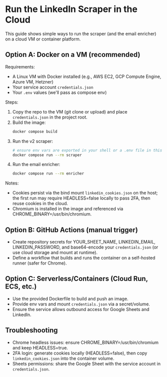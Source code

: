 # Run the LinkedIn Scraper in the Cloud

This guide shows simple ways to run the scraper (and the email enricher) on a cloud VM or container platform.

## Option A: Docker on a VM (recommended)

Requirements:
- A Linux VM with Docker installed (e.g., AWS EC2, GCP Compute Engine, Azure VM, Hetzner)
- Your service account `credentials.json`
- Your `.env` values (we'll pass as compose env)

Steps:
1. Copy the repo to the VM (git clone or upload) and place `credentials.json` in the project root.
2. Build the image:
   ```bash
   docker compose build
   ```
3. Run the v2 scraper:
   ```bash
   # ensure env vars are exported in your shell or a .env file in this folder
   docker compose run --rm scraper
   ```
4. Run the email enricher:
   ```bash
   docker compose run --rm enricher
   ```

Notes:
- Cookies persist via the bind mount `linkedin_cookies.json` on the host; the first run may require HEADLESS=false locally to pass 2FA, then reuse cookies in the cloud.
- Chromium is installed in the image and referenced via CHROME_BINARY=/usr/bin/chromium.

## Option B: GitHub Actions (manual trigger)
- Create repository secrets for YOUR_SHEET_NAME, LINKEDIN_EMAIL, LINKEDIN_PASSWORD, and base64-encode your `credentials.json` (or use cloud storage and mount at runtime).
- Define a workflow that builds and runs the container on a self-hosted runner (safer for Chrome).

## Option C: Serverless/Containers (Cloud Run, ECS, etc.)
- Use the provided Dockerfile to build and push an image.
- Provide env vars and mount `credentials.json` via a secret/volume.
- Ensure the service allows outbound access for Google Sheets and LinkedIn.

## Troubleshooting
- Chrome headless issues: ensure CHROME_BINARY=/usr/bin/chromium and keep HEADLESS=true.
- 2FA login: generate cookies locally (HEADLESS=false), then copy `linkedin_cookies.json` into the container volume.
- Sheets permissions: share the Google Sheet with the service account in `credentials.json`.